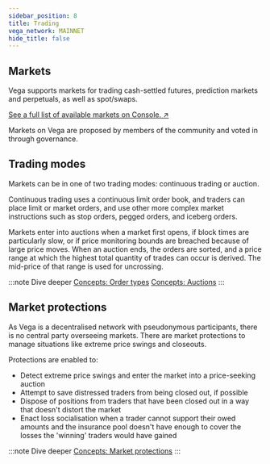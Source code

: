 ```yaml
---
sidebar_position: 8
title: Trading
vega_network: MAINNET
hide_title: false
---
```


## Markets
Vega supports markets for trading cash-settled futures, prediction markets and perpetuals, as well as spot/swaps.

[See a full list of available markets on Console. ↗](https://console.vega.xyz)

Markets on Vega are proposed by members of the community and voted in through governance. 

## Trading modes

Markets can be in one of two trading modes: continuous trading or auction. 

Continuous trading uses a continuous limit order book, and traders can place limit or market orders, and use other more complex market instructions such as stop orders, pegged orders, and iceberg orders. 

Markets enter into auctions when a market first opens, if block times are particularly slow, or if price monitoring bounds are breached because of large price moves. When an auction ends, the orders are sorted, and a price range at which the highest total quantity of trades can occur is derived. The mid-price of that range is used for uncrossing. 

:::note Dive deeper
[Concepts: Order types](../concepts/trading-on-vega/orders.md)
[Concepts: Auctions](../concepts/trading-on-vega/trading-modes.md#auctions)
:::

## Market protections

As Vega is a decentralised network with pseudonymous participants, there is no central party overseeing markets. There are market protections to manage situations like extreme price swings and closeouts. 

Protections are enabled to: 
* Detect extreme price swings and enter the market into a price-seeking auction
* Attempt to save distressed traders from being closed out, if possible
* Dispose of positions from traders that have been closed out in a way that doesn't distort the market
* Enact loss socialisation when a trader cannot support their owed amounts and the insurance pool doesn't have enough to cover the losses the 'winning' traders would have gained

:::note Dive deeper
[Concepts: Market protections](../concepts/trading-on-vega/market-protections.md)
:::